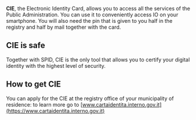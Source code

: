 **CIE**, the Electronic Identity Card, allows you to access all the services of the Public Administration. You can use it to conveniently access IO on your smartphone. You will also need the pin that is given to you half in the registry and half by mail together with the card.

## CIE is safe

Together with SPID, CIE is the only tool that allows you to certify your digital identity with the highest level of security.

## How to get CIE

You can apply for the CIE at the registry office of your municipality of residence: to learn more go to [www.cartaidentita.interno.gov.it](https://www.cartaidentita.interno.gov.it)
